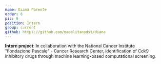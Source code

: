 ```yaml
---
name: Diana Parente
order: 6
pic: 9
position: Intern
group: current
github: https://github.com/napolitanodst/diana
---
```


**Intern project**: In collaboration with the National Cancer Institute "Fondazione Pascale" - Cancer Research Center, identification of Cdk9 inhibitory drugs through machine learning-based computational screening.
